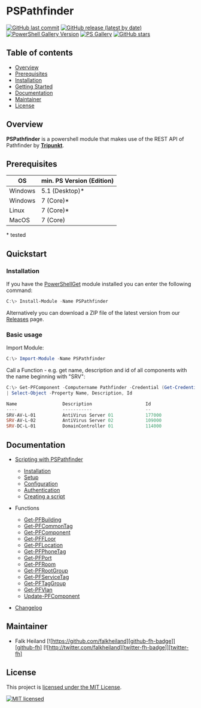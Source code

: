 # PSPathfinder

[![GitHub last commit][github-commit-badge]][github-PSPathfinder]
[![GitHub release (latest by date)][github-release-badge]][github-PSPathfinder]
[![PowerShell Gallery Version][psgallery-v-badge]][powershell-gallery]
[![PS Gallery][psgallery-dl-badge]][powershell-gallery]
[![GitHub stars][github-start-badge]][github-PSPathfinder]

## Table of contents

- [Overview](#overview)
- [Prerequisites](#prerequisites)
- [Installation](#installation)
- [Getting Started](#getting-started)
- [Documentation](#documentation)
- [Maintainer](#maintainer)
- [License](#license)

## Overview

**PSPathfinder** is a powershell module that makes use of the REST API of Pathfinder by [**Tripunkt**](https://www.tripunkt.de).

## Prerequisites

|OS|min. PS Version (Edition)|
|-|-|
|Windows|5.1 (Desktop)\*|
|Windows|7 (Core)\*|
|Linux|7 (Core)\*|
|MacOS|7 (Core)|

\* tested

## Quickstart

### Installation

If you have the [PowerShellGet](https://github.com/powershell/powershellget) module installed you can enter the following command:

```powershell
C:\> Install-Module -Name PSPathfinder
```

Alternatively you can download a ZIP file of the latest version from our [Releases](https://github.com/falkheiland/PSPathfinder/releases) page.

### Basic usage

Import Module:

```powershell
C:\> Import-Module -Name PSPathfinder
```

Call a Function - e.g. get name, description and id of all components with the name beginning with "SRV":

```powershell
C:\> Get-PFComponent -Computername Pathfinder -Credential (Get-Credential) -Filter "Name _= SRV" 
| Select-Object -Property Name, Description, Id

Name                 Description                    Id
----                 -----------                    --
SRV-AV-L-01          AntiVirus Server 01            177000
SRV-AV-L-02          AntiVirus Server 02            109000
SRV-DC-L-01          DomainController 01            114000
```

## Documentation

- [Scripting with PSPathfinder](/Docs/Guides/Scripting-with-PSPathfinder.md)
  - [Installation](/Docs/Guides/Scripting-with-PSPathfinder.md#installation)
  - [Setup](/Docs/Guides/Scripting-with-PSPathfinder.md#setup)
  - [Configuration](/Docs/Guides/Scripting-with-PSPathfinder.md#configuration)
  - [Authentication](/Docs/Guides/Scripting-with-PSPathfinder.md#authentication)
  - [Creating a script](/Docs/Guides/Scripting-with-PSPathfinder.md#creating-a-script)
- Functions
  - [Get-PFBuilding](/Docs/Reference/Get-PFBuilding.md)
  - [Get-PFCommonTag](/Docs/Reference/Get-PFCommonTag.md)
  - [Get-PFComponent](/Docs/Reference/Get-PFComponent.md)
  - [Get-PFFLoor](/Docs/Reference/Get-PFFloor.md)
  - [Get-PFLocation](/Docs/Reference/Get-PFLocation.md)
  - [Get-PFPhoneTag](/Docs/Reference/Get-PFPhoneTag.md)
  - [Get-PFPort](/Docs/Reference/Get-PFPort.md)
  - [Get-PFRoom](/Docs/Reference/Get-PFRoom.md)
  - [Get-PFRootGroup](/Docs/Reference/Get-PFRootGroup.md)
  - [Get-PFServiceTag](/Docs/Reference/Get-PFServiceTag.md)
  - [Get-PFTagGroup](/Docs/Reference/Get-PFTagGroup.md)
  - [Get-PFVlan](/Docs/Reference/Get-PFVlan.md)
  - [Update-PFComponent](/Docs/Reference/Update-PFComponent.md)

- [Changelog](CHANGELOG.md)

## Maintainer

- Falk Heiland
[![https://github.com/falkheiland][github-fh-badge]][github-fh]
[![http://twitter.com/falkheiland][twitter-fh-badge]][twitter-fh]

## License

This project is [licensed under the MIT License](LICENSE).

[![MIT licensed][mit-badge]][mit-license]

[psgallery-dl-badge]: https://img.shields.io/powershellgallery/dt/PSPathfinder.svg?logo=powershell
[powershell-gallery]: https://www.powershellgallery.com/packages/PSPathfinder/
[mit-badge]: https://img.shields.io/github/license/falkheiland/PSPathfinder?logo=github
[mit-license]: LICENSE
[github-commit-badge]: https://img.shields.io/github/last-commit/falkheiland/PSPathfinder?logo=github
[github-PSPathfinder]: https://github.com/falkheiland/PSPathfinder
[github-release-badge]: https://img.shields.io/github/release/falkheiland/PSPathfinder/all.svg?logo=github
[psgallery-v-badge]: https://img.shields.io/powershellgallery/v/PSPathfinder?include_prereleases&logo=powershell
[github-start-badge]: https://img.shields.io/github/stars/falkheiland/PSPathfinder?logo=github
[github-fh-badge]: https://img.shields.io/badge/Github-falkheiland-green?logo=github
[github-fh]: https://github.com/falkheiland
[twitter-fh-badge]: https://img.shields.io/badge/Twitter-falkheiland-blue?logo=twitter
[twitter-fh]: https://twitter.com/falkheiland
